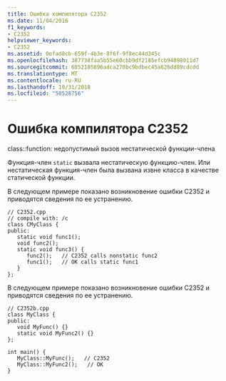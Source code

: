 ```yaml
---
title: Ошибка компилятора C2352
ms.date: 11/04/2016
f1_keywords:
- C2352
helpviewer_keywords:
- C2352
ms.assetid: 0efad8cb-659f-4b3e-8f6f-9f8ec44d345c
ms.openlocfilehash: 387738faa5b55e60cbb9df2185efcb94098011d7
ms.sourcegitcommit: 6052185696adca270bc9bdbec45a626dd89cdcdd
ms.translationtype: MT
ms.contentlocale: ru-RU
ms.lasthandoff: 10/31/2018
ms.locfileid: "50528756"
---
```

# <a name="compiler-error-c2352"></a>Ошибка компилятора C2352

class::function: недопустимый вызов нестатической функции-члена

Функция-член `static` вызвала нестатическую функцию-член. Или нестатическая функция-член была вызвана извне класса в качестве статической функции.

В следующем примере показано возникновение ошибки C2352 и приводятся сведения по ее устранению.

```
// C2352.cpp
// compile with: /c
class CMyClass {
public:
   static void func1();
   void func2();
   static void func3() {
      func2();   // C2352 calls nonstatic func2
      func1();   // OK calls static func1
   }
};
```

В следующем примере показано возникновение ошибки C2352 и приводятся сведения по ее устранению.

```
// C2352b.cpp
class MyClass {
public:
   void MyFunc() {}
   static void MyFunc2() {}
};

int main() {
   MyClass::MyFunc();   // C2352
   MyClass::MyFunc2();   // OK
}
```